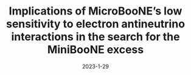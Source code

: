 ---
title: 'Implications of MicroBooNE’s low sensitivity to electron antineutrino interactions in the search for the MiniBooNE excess'
pub_number: 8
authors:  Nicholas W. Kamp,  Matheus Hostert,  Carlos A. Argüelles,  Janet M. Conrad,  Michael H. Shaevitz
collection: publication
permalink: /publication/2023-1-29-ImplicationsofMicroBooNEslowsensitivitytoelectronantineutrinointeractionsinthesearchfortheMiniBooNEexcess
date: 2023-1-29
venue: Phys.Rev.D 
paperurl: 'https://arxiv.org/abs/2301.12573'
citation_notitle: 'Nicholas W. Kamp, Matheus Hostert, Carlos A. Argüelles, Janet M. Conrad, Michael H. Shaevitz, Phys.Rev.D 107 (2023) 9 092002'
citation: 'Implications of MicroBooNE’s low sensitivity to electron antineutrino interactions in the search for the MiniBooNE excess, Nicholas W. Kamp, Matheus Hostert, Carlos A. Argüelles, Janet M. Conrad, Michael H. Shaevitz, Phys.Rev.D 107 (2023) 9 092002'
eprint: '2301.12573'

---